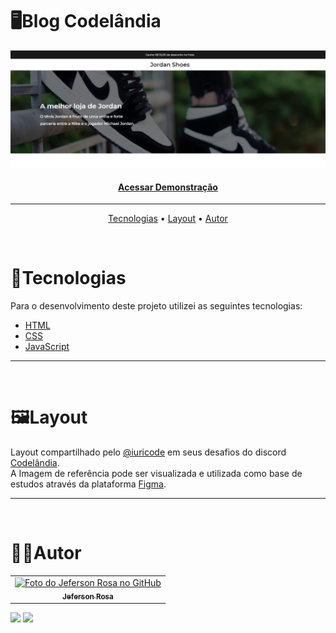 # :desktop_computer:Blog Codelândia

<img src="assets/images/jordanShoesPreview.png"></img>
<h4 align="center"><a href="https://blog-codelandia-one.vercel.app/" target="_blank">Acessar Demonstração</a></h4>

---

<p align="center">
 <a href="#rockettecnologias">Tecnologias</a> •
 <a href="#framed_picturelayout">Layout</a> •
 <a href="#man_technologistautor">Autor</a>
</p>

<br>

# :rocket:Tecnologias
<p>Para o desenvolvimento deste projeto utilizei as seguintes tecnologias:</p>

   - <a href="https://www.w3.org/html/" target="_blank">HTML</a><br>
   - <a href="https://www.w3.org/Style/CSS/Overview.en.html" target="_blank">CSS</a><br>
   - <a href="https://developer.mozilla.org/en-US/docs/Web/JavaScript" target="_blank">JavaScript</a>

---

<br>

# :framed_picture:Layout
<p>Layout compartilhado pelo <a href="https://github.com/iuricode">@iuricode</a> em seus desafios do discord <a href="https://discord.gg/38DSJUfe">Codelândia</a>.<br>
A Imagem de referência pode ser visualizada e utilizada como base de estudos através da plataforma <a href="https://www.figma.com/file/Yb9IBH56g7T1hdIyZ3BMNO/Desafios---Codel%C3%A2ndia?node-id=1883%3A2">Figma</a>.</p>

---

<br>

# :man_technologist:Autor<br>
<table>
  <tr>
    <td align="center">
      <a href="https://github.com/jefersonfagundes">
        <img src="https://avatars.githubusercontent.com/u/60678195" width="100px;" alt="Foto do Jeferson Rosa no GitHub"/><br>
        <sub>
          <b>Jeferson Rosa</b>
        </sub>
      </a>
    </td>
  </tr>
</table>
<a href="https://api.whatsapp.com/send?phone=5548988348705"><img src="https://img.shields.io/badge/WhatsApp-25D366?style=for-the-badge&logo=whatsapp&logoColor=white"></a>
<a href="mailto:jefersonfagundess@gmail.com"><img src="https://img.shields.io/badge/Gmail-D14836?style=for-the-badge&logo=gmail&logoColor=white"></a>
